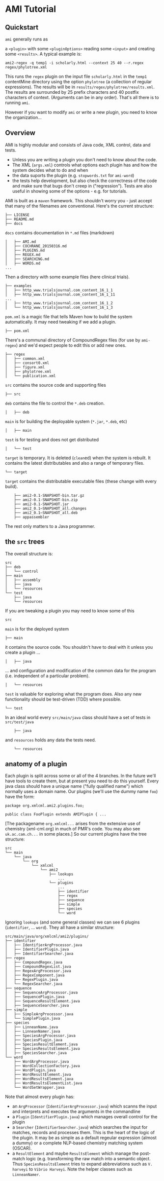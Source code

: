 # AMI Tutorial

## Quickstart

`ami` generally runs as 

a `<plugin>` with some `<pluginOptions>` reading some `<input>` and creating some `<results>`. A typical example is:
```
ami2-regex -q temp1 -i scholarly.html --context 25 40 --r.regex regex/phylotree.xml
``` 
This runs the `regex` plugin on the input file `scholarly.html` in the `temp1` contentMine directory using the option `phylotree` (a collection of regular expressions). The results will be in `results/regex/phylotree/results.xml`. The results are surrounded by 25 prefix characters and 40 postfix characters of context. (Arguments can be in any order). That's all there is to running `ami`.

However if you want to modify `ami` or write a new plugin, you need to know the organization...

## Overview 

AMI is highly modular and consists of Java code, XML control, data and tests. 

 * Unless you are writing a plugin you don't need to know about the code. 
 * The XML (`args.xml`) controls what options each plugin has and how the system decides what to do and when
 * the data suports the plugin (e.g. `stopwords.txt` for `ami-word`)
 * the tests help development, but also check the correctness of the code and make sure that bugs don't creep in ("regression"). Tests are also useful in showing some of the options - e.g. for tutorials.
 
 AMI is built as a `maven` framework. This shouldn't worry you - just accept that many of the filenames are conventional. Here's the current structure:
 
``` .
├── LICENSE
├── README.md
├── docs
```
`docs` contains documentation in `*.md` files (markdown) 
```
│   ├── AMI.md
│   ├── COCHRANE_20150316.md
│   ├── PLUGINS.md
│   ├── REGEX.md
│   ├── SEARCHING.md
│   ├── WORDS.md
...
```
Then a directory with some example files (here clinical trials).
```
├── examples
│   ├── http_www.trialsjournal.com_content_16_1_1
│   ├── http_www.trialsjournal.com_content_16_1_11
...
│   ├── http_www.trialsjournal.com_content_16_1_2
│   └── http_www.trialsjournal.com_content_16_1_3
```
`pom.xml` is a magic file that tells  Maven how to build the system automatically. It may need tweaking if we add a plugin.
```
├── pom.xml
```
There's a communal directory of CompoundRegex files (for use by `ami-regex`) and we'd expect people to edit this or add new ones.
```
├── regex
│   ├── common.xml
│   ├── consort0.xml
│   ├── figure.xml
│   ├── phylotree.xml
│   └── publication.xml
```
`src` contains the source code and supporting files
```
├── src
```
`deb` contains the file to control the `*.deb` creation.
```
│   ├── deb
```
`main` is for building the deployable system (`*.jar`, `*.deb`, etc)
```
│   ├── main
```
`test` is for testing and does not get distributed
```
│   └── test
```
`target` is temporary. It is deleted (`clean`ed) when the system is rebuilt. It contains the latest distributables and also a range of temporary files.
```
└── target
```
`target` contains the distributable executable files (these change with every build).
```
    ├── ami2-0.1-SNAPSHOT-bin.tar.gz
    ├── ami2-0.1-SNAPSHOT-bin.zip
    ├── ami2-0.1-SNAPSHOT.jar
    ├── ami2_0.1~SNAPSHOT_all.changes
    ├── ami2_0.1~SNAPSHOT_all.deb
    ├── appassembler
```
The rest only matters to a Java programmer.    
 
## the `src` trees

The overall structure is:
```
src
├── deb
│   └── control
├── main
│   ├── assembly
│   ├── java
│   └── resources
└── test
    ├── java
    └── resources
```

If you are tweaking a plugin you may need to know some of this
```
src
```
`main` is for the deployed system
```
├── main
```
it contains the source code. You shouldn't have to deal with it unless you create a plugin ...
```
│   ├── java
```
... and configuration and modification of the common data for the program (i.e. independent of a particular problem). 
```
│   └── resources
```
`test` is valuable for exploring what the program does. Also any new functionality should be test-driven (TDD) where possible. 
```
└── test
```
In an ideal world every `src/main/java` class should have a set of tests in `src/test/java`
```
    ├── java
```
and `resources` holds any data the tests need.
```    
    └── resources
```

## anatomy of a plugin

Each plugin is split across some or all of the 4 branches. In the future we'll have tools to create them, but at present you need to do this yourself. Every java class should have a unique name ("fully qualified name") which normally uses a domain name. Our plugins (we'll use the dummy name `foo`) have the form:
```
package org.xmlcml.ami2.plugins.foo;

public class FooPlugin extends AMIPlugin { ...
```
[The packagename  `org.xmlcml...` arises from the extensive use of chemistry (xml-cml.org) in much of PMR's code. You may also see `uk.ac.cam.ch...` in some places.] So our current plugins have the tree structure:
```
src
└── main
    └── java
		└── org
		    └── xmlcml
		        └── ami2
		            ├── lookups
		            	...
		            └── plugins
		                ...
		                ├── identifier
		                ├── regex
		                ├── sequence
		                ├── simple
		                ├── species
		                └── word

```
Ignoring `lookups` (and some general classes) we can see 6 plugins (`identifier`, ... `word`). They all have a similar structure:
```
src/main/java/org/xmlcml/ami2/plugins/
├── identifier
│   ├── IdentifierArgProcessor.java
│   ├── IdentifierPlugin.java
│   ├── IdentifierSearcher.java
├── regex
│   ├── CompoundRegex.java
│   ├── CompoundRegexList.java
│   ├── RegexArgProcessor.java
│   ├── RegexComponent.java
│   ├── RegexPlugin.java
│   └── RegexSearcher.java
├── sequence
│   ├── SequenceArgProcessor.java
│   ├── SequencePlugin.java
│   ├── SequenceResultElement.java
│   ├── SequenceSearcher.java
├── simple
│   ├── SimpleArgProcessor.java
│   └── SimplePlugin.java
├── species
│   ├── LinneanName.java
│   ├── LinneanNamer.java
│   ├── SpeciesArgProcessor.java
│   ├── SpeciesPlugin.java
│   ├── SpeciesResultElement.java
│   ├── SpeciesResultsElement.java
│   ├── SpeciesSearcher.java
└── word
    ├── WordArgProcessor.java
    ├── WordCollectionFactory.java
    ├── WordPlugin.java
    ├── WordResultElement.java
    ├── WordResultsElement.java
    ├── WordResultsElementList.java
    └── WordSetWrapper.java
```
Note that almost every plugin has:
 * an `ArgProcessor` (`IdentifierArgProcessor.java`) which scanns the input and interprets and executes the arguments in the commandline
 * a `Plugin` (`IdentifierPlugin.java`) which manages overall control for the plugin
 * a `Searcher` (`IdentifierSearcher.java`) which searches the input for matches, records and processes them. This is the heart of the logic of the plugin. It may be as simple as a default regeular expression (almost a dummy) or a complete NLP-based chemistry matching system (OSCAR).
 * a `ResultElement` and maybe `ResultsElement` which manage the post-match logic (e.g. transforming the raw match into a semantic object. Thus `SpeciesResultsElement` tries to expand abbreviations such as `V. harveyi` to `Vibrio Harveyi`. Note the helper classes such as `LinneanNamer`.
 
```
```

